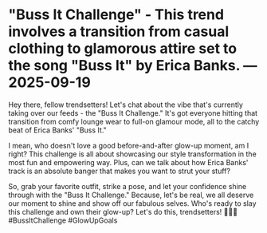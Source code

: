 # "Buss It Challenge" - This trend involves a transition from casual clothing to glamorous attire set to the song "Buss It" by Erica Banks. — 2025-09-19

Hey there, fellow trendsetters! Let's chat about the vibe that's currently taking over our feeds - the "Buss It Challenge." It's got everyone hitting that transition from comfy lounge wear to full-on glamour mode, all to the catchy beat of Erica Banks' "Buss It."

I mean, who doesn't love a good before-and-after glow-up moment, am I right? This challenge is all about showcasing our style transformation in the most fun and empowering way. Plus, can we talk about how Erica Banks' track is an absolute banger that makes you want to strut your stuff?

So, grab your favorite outfit, strike a pose, and let your confidence shine through with the "Buss It Challenge." Because, let's be real, we all deserve our moment to shine and show off our fabulous selves. Who's ready to slay this challenge and own their glow-up? Let's do this, trendsetters! 💁‍♀️✨ #BussItChallenge #GlowUpGoals